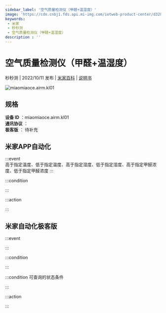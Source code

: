 ```yaml
---
sidebar_label: '空气质量检测仪（甲醛+温湿度）'
image: 'https://cdn.cnbj1.fds.api.mi-img.com/iotweb-product-center/d32886ccac2a61a535e26d7b2825c4cc_1661422773101.png?GalaxyAccessKeyId=AKVGLQWBOVIRQ3XLEW&Expires=9223372036854775807&Signature=mwyixRnpz2cCM+sSMnHtV9DORaA='
keywords: 
 - 米家
 - 秒秒测
 - 空气质量检测仪（甲醛+温湿度）
description : ''
---
```

# 空气质量检测仪（甲醛+温湿度）

秒秒测 | 2022/10/11 发布 | [米家百科](https://home.mi.com/webapp/content/baike/product/index.html?model=miaomiaoce.airm.kl01) | [说明书](https://home.mi.com/views/introduction.html?model=miaomiaoce.airm.kl01&region=cn)

![miaomiaoce.airm.kl01](https://cdn.cnbj1.fds.api.mi-img.com/iotweb-product-center/d32886ccac2a61a535e26d7b2825c4cc_1661422773101.png?GalaxyAccessKeyId=AKVGLQWBOVIRQ3XLEW&Expires=9223372036854775807&Signature=mwyixRnpz2cCM+sSMnHtV9DORaA=)

## 规格  
> 
**设备 ID** ：miaomiaoce.airm.kl01  
**通讯协议** ：  
**极客版**  ： 待补充 


## 米家APP自动化  

:::event  
高于指定温度、低于指定温度、高于指定湿度、低于指定湿度、高于指定甲醛浓度、低于指定甲醛浓度
:::

:::condition  

:::

:::action   

:::

## 米家自动化极客版  

:::event  

:::

:::condition  

:::

:::condition 可查询的状态条件  

:::

:::action  

:::

        
